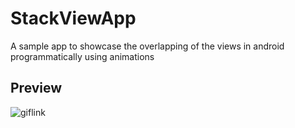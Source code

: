 # StackViewApp

A sample app to showcase the overlapping of the views in android programmatically using animations

## Preview
![giflink](https://media.giphy.com/media/LRU9uHVkSiBI35DMv8/giphy.gif)
